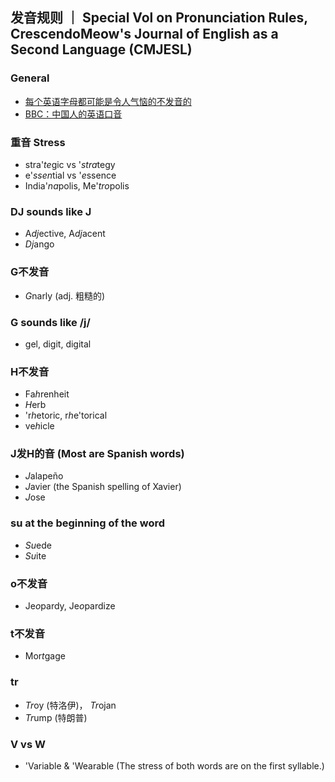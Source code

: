 ## 发音规则 ｜ Special Vol on Pronunciation Rules, CrescendoMeow's Journal of English as a Second Language (CMJESL)

### General

- [每个英语字母都可能是令人气恼的不发音的](https://wap.sciencenet.cn/blog-1557-1343033.html?mobile=1)
- [BBC：中国人的英语口音](https://www.douban.com/group/topic/13750726)

### 重音 Stress
- stra'*te*gic vs '*stra*tegy
- e'*ssen*tial vs '*e*ssence
- India'*na*polis, Me'*tro*polis

### DJ sounds like J
- A*dj*ective, A*dj*acent
- *Dj*ango

### G不发音
- *G*narly (adj. 粗糙的)

### G sounds like /j/
- gel, digit, digital

### H不发音
- Fa*h*renheit
- *H*erb
- 'r*h*etoric, r*h*e'torical
- ve*h*icle

### J发H的音 (Most are Spanish words)
- *J*alapeño
- *J*avier (the Spanish spelling of Xavier)
- *J*ose

### su at the beginning of the word
- *Su*ede
- *Su*ite

### o不发音
- Je*o*pardy, Je*o*pardize

### t不发音
- Mor*t*gage

### tr
- *Tr*oy (特洛伊)， *Tr*ojan
- *Tr*ump (特朗普)

### V vs W
- 'Variable & 'Wearable (The stress of both words are on the first syllable.)
